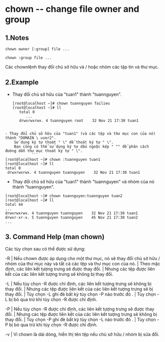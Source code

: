 # chown -- change file owner and group

## 1.Notes

```chown owner [:group] file ...```

```chown :group file ...```

Các chownlệnh thay đổi chủ sở hữu và / hoặc nhóm các tập tin và thư mục.

## 2.Example

- Thay đổi chủ sở hữu của "tuan1" thành "tuannguyen".
  ```
  [root@localhost ~]# chown tuannguyen Tailieu
  [root@localhost ~]# ll
     total 0
        ...
     drwxrwxrwx. 4 tuannguyen root    32 Nov 21 17:30 tuan1
```

- Thay đổi chủ sở hữu của "tuan1" (và các tệp và thư mục con của nó) thành "DOMAIN \ user2".
    Sử dụng ký tự thoát " \" để thoát ký tự " \".
    Bạn cũng có thể sử dụng ký tự dấu ngoặc kép " "" để phân cách đường dẫn thư mục thoát ký tự " \".
            ```
[root@localhost ~]# chown :tuannguyen tuan1
[root@localhost ~]# ll
total 0
 drwxrwxrwx. 4 tuannguyen tuannguyen    32 Nov 21 17:30 tuan1
```
- Thay đổi chủ sở hữu của "tuan1" thành "tuannguyen" và nhóm của nó thành "tuannguyen".
```
[root@localhost ~]# chown tuannguyen:tuannguyen tuan2
[root@localhost ~]# ll
total 44
...
drwxrwxrwx. 4 tuannguyen tuannguyen    32 Nov 21 17:30 tuan1
drwxr-xr-x. 5 tuannguyen tuannguyen    45 Nov 21 17:30 tuan2
...
```


## 3. Command Help (man chown)
Các tùy chọn sau có thể được sử dụng:

-R
| Nếu chown được áp dụng cho một thư mục, nó sẽ thay đổi chủ sở hữu / nhóm của thư mục này và tất cả các tệp và thư mục con của nó.
| Theo mặc định, các liên kết tượng trưng sẽ được thay đổi.
| Nhưng các tệp được liên kết của các liên kết tượng trưng sẽ không bị thay đổi.

-L
| Nếu tùy chọn -R được chỉ định, các liên kết tượng trưng sẽ không bị thay đổi.
| Nhưng các tệp được liên kết của các liên kết tượng trưng sẽ bị thay đổi.
| Tùy chọn -L ghi đè bất kỳ tùy chọn -P nào trước đó .
| Tùy chọn -L bị bỏ qua trừ khi tùy chọn -R được chỉ định.

-P
| Nếu tùy chọn -R được chỉ định, các liên kết tượng trưng sẽ được thay đổi.
| Nhưng các tệp được liên kết của các liên kết tượng trưng sẽ không bị thay đổi.
| Tùy chọn -P ghi đè bất kỳ tùy chọn -L nào trước đó .
| Tùy chọn -P bị bỏ qua trừ khi tùy chọn -R được chỉ định.

-v
| Vì chown là dài dòng, hiển thị tên tệp nếu chủ sở hữu / nhóm bị sửa đổi.
